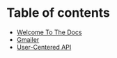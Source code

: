 # Table of contents

* [Welcome To The Docs](README.md)
* [Gmailer](gmailer.md)
* [User-Centered API](user-centered-api.md)

